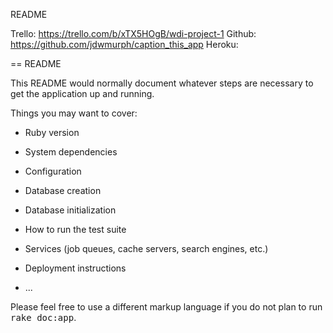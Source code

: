README

Trello: https://trello.com/b/xTX5HOgB/wdi-project-1
Github: https://github.com/jdwmurph/caption_this_app
Heroku:






















== README

This README would normally document whatever steps are necessary to get the
application up and running.

Things you may want to cover:

* Ruby version

* System dependencies

* Configuration

* Database creation

* Database initialization

* How to run the test suite

* Services (job queues, cache servers, search engines, etc.)

* Deployment instructions

* ...


Please feel free to use a different markup language if you do not plan to run
<tt>rake doc:app</tt>.
